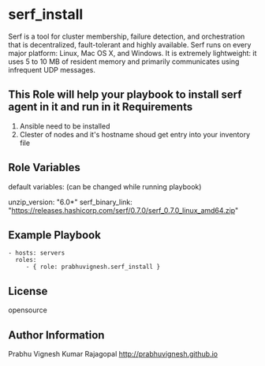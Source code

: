 serf_install
=========

Serf is a tool for cluster membership, failure detection, and orchestration that is decentralized, fault-tolerant and highly available. Serf runs on every major platform: Linux, Mac OS X, and Windows. It is extremely lightweight: it uses 5 to 10 MB of resident memory and primarily communicates using infrequent UDP messages.

This Role will help your playbook to install serf agent in it and run in it
Requirements
------------

1. Ansible need to be installed
2. Clester of nodes and it's hostname shoud get entry into your inventory file

Role Variables
--------------
default variables: (can be changed while running playbook)

unzip_version: "6.0*"
serf_binary_link: "https://releases.hashicorp.com/serf/0.7.0/serf_0.7.0_linux_amd64.zip"

Example Playbook
----------------

    - hosts: servers
      roles:
         - { role: prabhuvignesh.serf_install }

License
-------

opensource

Author Information
------------------

Prabhu Vignesh Kumar Rajagopal
http://prabhuvignesh.github.io
